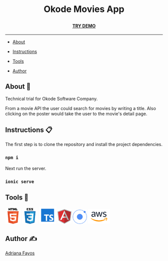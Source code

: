 <a name="top"></a>

<h1 align="center">

Okode Movies App
   
</h1>
<h4 align="center"> <a href="https://dev.d2nsrq7qjvhtm8.amplifyapp.com/home">TRY DEMO</a> </h4>

---

- [About](#about)   

- [Instructions](#instructions)

- [Tools](#tools)

- [Author](#developers)

<a name="about"></a> 
## About :speech_balloon:

Technical trial for Okode Software Company. 

From a movie API the user could search for movies by writing a title. Also clicking on the poster would take the user to the movie's detail page.

<a name="instructions"></a> 
## Instructions :clipboard: 

The first step is to clone the repository and install the project dependencies.

### `npm i`

Next run the server.

### `ionic serve`


<a name="tools"></a>
## Tools 🔧

<img src="src/assets/img/html5.png" width="50"> <img src="src/assets/img/css3.png" width="50"> <img src="src/assets/img/typescript.png" width="55"> <img src="src/assets/img/angular.png" width="45"> <img src="src/assets/img/ionic.png" width="45"> <img src="src/assets/img/aws.png" width="70"> 

<a name="developers"></a>

## Author ✍️

[Adriana Fayos](https://github.com/AdrianaFayos)